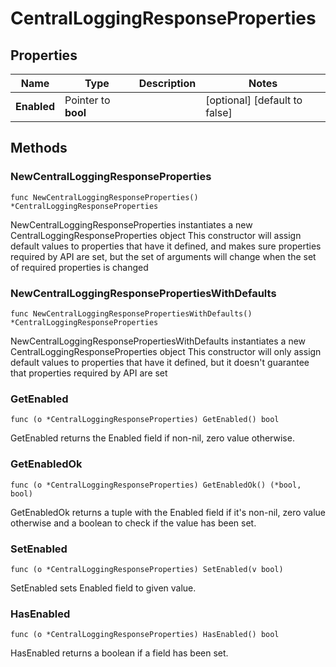 # CentralLoggingResponseProperties

## Properties

|Name | Type | Description | Notes|
|------------ | ------------- | ------------- | -------------|
|**Enabled** | Pointer to **bool** |  | [optional] [default to false]|

## Methods

### NewCentralLoggingResponseProperties

`func NewCentralLoggingResponseProperties() *CentralLoggingResponseProperties`

NewCentralLoggingResponseProperties instantiates a new CentralLoggingResponseProperties object
This constructor will assign default values to properties that have it defined,
and makes sure properties required by API are set, but the set of arguments
will change when the set of required properties is changed

### NewCentralLoggingResponsePropertiesWithDefaults

`func NewCentralLoggingResponsePropertiesWithDefaults() *CentralLoggingResponseProperties`

NewCentralLoggingResponsePropertiesWithDefaults instantiates a new CentralLoggingResponseProperties object
This constructor will only assign default values to properties that have it defined,
but it doesn't guarantee that properties required by API are set

### GetEnabled

`func (o *CentralLoggingResponseProperties) GetEnabled() bool`

GetEnabled returns the Enabled field if non-nil, zero value otherwise.

### GetEnabledOk

`func (o *CentralLoggingResponseProperties) GetEnabledOk() (*bool, bool)`

GetEnabledOk returns a tuple with the Enabled field if it's non-nil, zero value otherwise
and a boolean to check if the value has been set.

### SetEnabled

`func (o *CentralLoggingResponseProperties) SetEnabled(v bool)`

SetEnabled sets Enabled field to given value.

### HasEnabled

`func (o *CentralLoggingResponseProperties) HasEnabled() bool`

HasEnabled returns a boolean if a field has been set.


